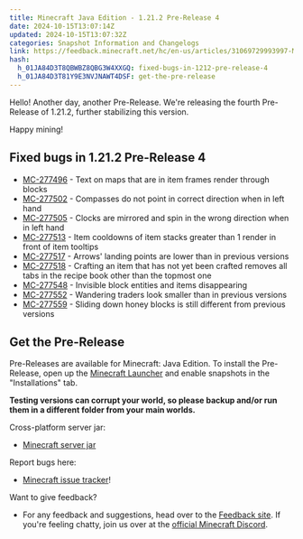 ```yaml
---
title: Minecraft Java Edition - 1.21.2 Pre-Release 4
date: 2024-10-15T13:07:14Z
updated: 2024-10-15T13:07:32Z
categories: Snapshot Information and Changelogs
link: https://feedback.minecraft.net/hc/en-us/articles/31069729993997-Minecraft-Java-Edition-1-21-2-Pre-Release-4
hash:
  h_01JA84D3T8QBWBZ8QBG3W4XXGQ: fixed-bugs-in-1212-pre-release-4
  h_01JA84D3T81Y9E3NVJNAWT4DSF: get-the-pre-release
---
```


Hello! Another day, another Pre-Release. We're releasing the fourth Pre-Release of 1.21.2, further stabilizing this version.

Happy mining!

## Fixed bugs in 1.21.2 Pre-Release 4

- [MC-277496](https://bugs.mojang.com/browse/MC-277496) - Text on maps that are in item frames render through blocks
- [MC-277502](https://bugs.mojang.com/browse/MC-277502) - Compasses do not point in correct direction when in left hand
- [MC-277505](https://bugs.mojang.com/browse/MC-277505) - Clocks are mirrored and spin in the wrong direction when in left hand
- [MC-277513](https://bugs.mojang.com/browse/MC-277513) - Item cooldowns of item stacks greater than 1 render in front of item tooltips
- [MC-277517](https://bugs.mojang.com/browse/MC-277517) - Arrows' landing points are lower than in previous versions
- [MC-277518](https://bugs.mojang.com/browse/MC-277518) - Crafting an item that has not yet been crafted removes all tabs in the recipe book other than the topmost one
- [MC-277548](https://bugs.mojang.com/browse/MC-277548) - Invisible block entities and items disappearing
- [MC-277552](https://bugs.mojang.com/browse/MC-277552) - Wandering traders look smaller than in previous versions
- [MC-277559](https://bugs.mojang.com/browse/MC-277559) - Sliding down honey blocks is still different from previous versions

## Get the Pre-Release

Pre-Releases are available for Minecraft: Java Edition. To install the Pre-Release, open up the [Minecraft Launcher](https://www.minecraft.net/content/minecraft-net/language-masters/download) and enable snapshots in the "Installations" tab.

**Testing versions can corrupt your world, so please backup and/or run them in a different folder from your main worlds.**

Cross-platform server jar:

- [Minecraft server jar](https://piston-data.mojang.com/v1/objects/aed86bb19e8fb39147c9a4534ab5e2b94fa569ea/server.jar)

Report bugs here:

- [Minecraft issue tracker](https://bugs.mojang.com/projects/MC/summary)!

Want to give feedback?

- For any feedback and suggestions, head over to the [Feedback site](https://feedback.minecraft.net/). If you're feeling chatty, join us over at the [official Minecraft Discord](https://discordapp.com/invite/minecraft).
